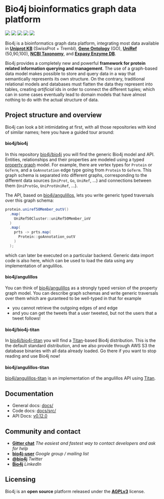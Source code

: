 # Bio4j bioinformatics graph data platform

[![](https://travis-ci.org/bio4j/bio4j.svg?branch=master)](https://travis-ci.org/bio4j/bio4j)
[![](https://img.shields.io/codacy/a580b554490b42969eec4ab82d8463a0.svg)](https://www.codacy.com/app/era7/bio4j)
[![](http://github-release-version.herokuapp.com/github/bio4j/bio4j/release.svg)](https://github.com/bio4j/bio4j/releases/latest)
[![](https://img.shields.io/badge/license-AGPLv3-blue.svg)](https://tldrlegal.com/license/gnu-affero-general-public-license-v3-%28agpl-3.0%29)
[![](https://img.shields.io/badge/contact-gitter_chat-dd1054.svg)](https://gitter.im/bio4j/bio4j)


Bio4j is a bioinformatics graph data platform, integrating most data available in [**Uniprot KB**](http://www.uniprot.org/) (SwissProt + Trembl), [**Gene Ontology**](http://www.geneontology.org/) (GO), [**UniRef**](http://www.ebi.ac.uk/uniref/) (50,90,100), [**NCBI Taxonomy**](http://www.ncbi.nlm.nih.gov/Taxonomy/), and [**Expasy Enzyme DB**](http://enzyme.expasy.org/).

Bio4j provides a completely new and powerful **framework for protein related information querying and management**.
The use of a graph-based data model makes possible to store and query data in a way that semantically represents its own structure. On the contrary, traditional relational models and databases must flatten the data they represent into tables, creating _artificial_ ids in order to connect the different tuples; which can in some cases eventually lead to domain models that have almost nothing to do with the actual structure of data.

## Project structure and overview

<!-- TODO: add a diagram here, I think it would help -->

Bio4j can look a bit intimidating at first, with all those repositories with kind of similar names; here you have a guided tour around:

#### bio4j/bio4j

In this repository [bio4j/bio4j](https://github.com/bio4j/bio4j) you will find the generic Bio4j model and API. Entities, relationships and their properties are modeled using a typed [property graph](https://github.com/tinkerpop/blueprints/wiki/property-graph-model) model. For example, there are vertex types for `Protein` or `GoTerm`, and a `GoAnnotation` edge type going from `Protein` to `GoTerm`. This graph schema is separated into different graphs, corresponding to the different data sources (`UniProt`, `Go`, `UniRef`, ...) and connections between them (`UniProtGo`, `UniProtUniRef`, ...).

The API, based on [bio4j/angulillos](https://github.com/bio4j/angulillos), lets you write generic typed traversals over this graph schema:

``` Java
protein.uniref50Member_outV()
  .map(
    UniRef50Cluster::uniRef50Member_inV
  )
  .map(
    prts -> prts.map(
      Protein::goAnnotation_outV
    )
  );
```

which can later be executed on a particular backend. Generic data import code is also here, which can be used to load the data using any implementation of angulillos.

#### bio4j/angulillos

You can think of [bio4j/angulillos](https://github.com/bio4j/angulillos) as a strongly typed version of the property graph model. You can describe graph schemas and write generic traversals over them which are guranteed to be well-typed in that for example

- you cannot retrieve the outgoing edges of and edge
- and you can get the tweets that a user tweeted, but not the users that a tweet follows!

#### bio4j/bio4j-titan

In [bio4j/bio4j-titan](https://github.com/bio4j/bio4j-titan) you will find a [Titan](https://github.com/thinkaurelius/titan/)-based Bio4j distribution. This is the the default standard distribution, and we also provide through AWS S3 the database binaries with all data already loaded. Go there if you want to stop reading and use Bio4j now!

#### bio4j/angulillos-titan

[bio4j/angulillos-titan](https://github.com/bio4j/angulillos-titan) is an implementation of the angulillos API using [Titan](https://github.com/thinkaurelius/titan/).

<!-- TODO: add more repos -->

## Documentation

* General docs: [docs/](docs/)
* Code docs: [docs/src/](docs/src/main/java/com/bio4j/model/)
* API Docs: [v0.12.0](http://bio4j.com/bio4j/docs/api/0.12.0/)

<!-- * [Getting started](docs/getting-started.md)
* [Domain model](docs/domain-model.md)
* [Bio4j modules](docs/bio4j-modules.md)
* [Importing Bio4j](docs/importing-bio4j.md)
* Entry points and Indexing:
  - [Auxiliary relationships](docs/auxiliary-relationships.md)
  - [Node indexing](docs/node-indexing.md)
* [FAQ](docs/faq.md)
* [Examples](docs/examples.md) -->


## Community and contact

- **[Gitter chat](https://gitter.im/bio4j/bio4j)** _The easiest and fastest way to contact developers and ask for help_
- **[bio4j-user](http://groups.google.com/group/bio4j-user)** _Google group / mailing list_
- **[@bio4j](http://twitter.com/bio4j)** _Twitter_
- **[Bio4j](http://www.linkedin.com/groups/Bio4j-3890937)** _LinkedIn_

##  Licensing

Bio4j is an **open source** platform released under the [**AGPLv3**](http://www.gnu.org/licenses/agpl.html) license.
